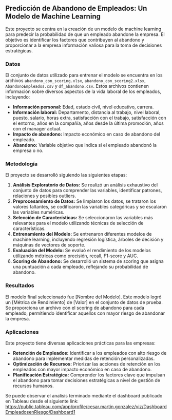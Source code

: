 ## Predicción de Abandono de Empleados: Un Modelo de Machine Learning

Este proyecto se centra en la creación de un modelo de machine learning para predecir la probabilidad de que un empleado abandone la empresa. El objetivo es identificar los factores que contribuyen al abandono y proporcionar a la empresa información valiosa para la toma de decisiones estratégicas.

### Datos

El conjunto de datos utilizado para entrenar el modelo se encuentra en los archivos `abandono_con_scoring.xlsx`, `abandono_con_scoring2.xlsx`, `AbandonoEmpleados.csv` y `df_abandono.csv`. Estos archivos contienen información sobre diversos aspectos de la vida laboral de los empleados, incluyendo:

* **Información personal:** Edad, estado civil, nivel educativo, carrera.
* **Información laboral:** Departamento, distancia al trabajo, nivel laboral, puesto, salario, horas extra, satisfacción con el trabajo, satisfacción con el entorno, años en la compañía, años desde la última promoción, años con el manager actual.
* **Impacto de abandono:** Impacto económico en caso de abandono del empleado.
* **Abandono:** Variable objetivo que indica si el empleado abandonó la empresa o no.

### Metodología

El proyecto se desarrolló siguiendo las siguientes etapas:

1. **Análisis Exploratorio de Datos:** Se realizó un análisis exhaustivo del conjunto de datos para comprender las variables, identificar patrones, relaciones y posibles outliers.
2. **Preprocesamiento de Datos:** Se limpiaron los datos, se trataron los valores faltantes, se codificaron las variables categóricas y se escalaron las variables numéricas.
3. **Selección de Características:** Se seleccionaron las variables más relevantes para el modelo utilizando técnicas de selección de características.
4. **Entrenamiento del Modelo:** Se entrenaron diferentes modelos de machine learning, incluyendo regresión logística, árboles de decisión y máquinas de vectores de soporte.
5. **Evaluación del Modelo:** Se evaluó el rendimiento de los modelos utilizando métricas como precisión, recall, F1-score y AUC.
6. **Scoring de Abandono:** Se desarrolló un sistema de scoring que asigna una puntuación a cada empleado, reflejando su probabilidad de abandono.

### Resultados

El modelo final seleccionado fue [Nombre del Modelo]. Este modelo logró un [Métrica de Rendimiento] de [Valor] en el conjunto de datos de prueba. Se proporciona un archivo con el scoring de abandono para cada empleado, permitiendo identificar aquellos con mayor riesgo de abandonar la empresa.

### Aplicaciones

Este proyecto tiene diversas aplicaciones prácticas para las empresas:

* **Retención de Empleados:**  Identificar a los empleados con alto riesgo de abandono para implementar medidas de retención personalizadas.
* **Optimización de Recursos:**  Priorizar las acciones de retención en los empleados con mayor impacto económico en caso de abandono.
* **Planificación Estratégica:**  Comprender los factores clave que impulsan el abandono para tomar decisiones estratégicas a nivel de gestión de recursos humanos.


Se puede observar el analisis terminado mediante el dashboard publicado en Tableau desde el siguiente link: https://public.tableau.com/app/profile/cesar.martin.gonzalez/viz/DashboardEmpleadosenRiesgo/Dashboard1


